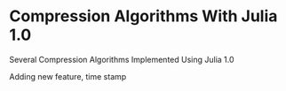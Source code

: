 # Compression Algorithms With Julia 1.0
Several Compression Algorithms Implemented Using Julia 1.0

Adding new feature, time stamp
